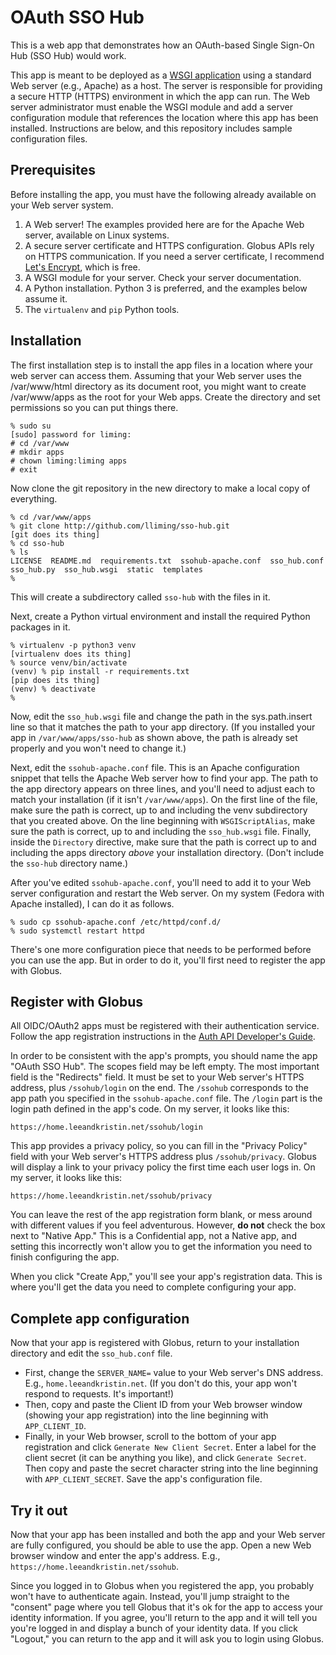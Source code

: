 # OAuth SSO Hub
This is a web app that demonstrates how an OAuth-based Single Sign-On Hub (SSO Hub)
would work.

This app is meant to be deployed as a [WSGI application](https://wsgi.readthedocs.io/en/latest/)
using a standard Web server (e.g., Apache) as a host. The server is responsible for providing a
secure HTTP (HTTPS) environment in which the app can run. The Web server administrator must
enable the WSGI module and add a server configuration module that references the location where
this app has been installed. Instructions are below, and this repository includes sample
configuration files.

## Prerequisites
Before installing the app, you must have the following already available on your Web server system.

1. A Web server! The examples provided here are for the Apache Web server, available on Linux systems.
2. A secure server certificate and HTTPS configuration. Globus APIs rely on HTTPS communication. If you need a server certificate, I recommend [Let's Encrypt](https://letsencrypt.org/), which is free.
3. A WSGI module for your server. Check your server documentation.
4. A Python installation. Python 3 is preferred, and the examples below assume it.
5. The ``virtualenv`` and ``pip`` Python tools.

## Installation
The first installation step is to install the app files in a location where your web server can
access them. Assuming that your Web server uses the /var/www/html directory as its document
root, you might want to create /var/www/apps as the root for your Web apps.  Create the directory
and set permissions so you can put things there.
```
% sudo su
[sudo] password for liming:
# cd /var/www
# mkdir apps
# chown liming:liming apps
# exit
```
Now clone the git repository in the new directory to make a local copy of everything.
```
% cd /var/www/apps
% git clone http://github.com/lliming/sso-hub.git
[git does its thing]
% cd sso-hub
% ls
LICENSE  README.md  requirements.txt  ssohub-apache.conf  sso_hub.conf  sso_hub.py  sso_hub.wsgi  static  templates
%
```
This will create a subdirectory called ``sso-hub`` with the files in it.

Next, create a Python virtual environment and install the required Python packages in it.
```
% virtualenv -p python3 venv
[virtualenv does its thing]
% source venv/bin/activate
(venv) % pip install -r requirements.txt
[pip does its thing]
(venv) % deactivate
%
```
Now, edit the ``sso_hub.wsgi`` file and change the path in the sys.path.insert line
so that it matches the path to your app directory. (If you installed your app in ``/var/www/apps/sso-hub``
as shown above, the path is already set properly and you won't need to change it.)

Next, edit the ``ssohub-apache.conf`` file. This is an Apache configuration snippet that tells the Apache
Web server how to find your app. The path to the app directory appears on three lines, and you'll
need to adjust each to match your installation (if it isn't ``/var/www/apps``). On the first line
of the file, make sure the path is correct, up to and including the venv subdirectory that you
created above.  On the line beginning with ``WSGIScriptAlias``, make sure the path is correct,
up to and including the ``sso_hub.wsgi`` file. Finally, inside the ``Directory`` directive,
make sure that the path is correct up to and including the apps directory *above* your installation
directory. (Don't include the ``sso-hub`` directory name.)

After you've edited ``ssohub-apache.conf``, you'll need to add it to your Web server configuration and
restart the Web server. On my system (Fedora with Apache installed), I can do it as follows.
```
% sudo cp ssohub-apache.conf /etc/httpd/conf.d/
% sudo systemctl restart httpd
```
There's one more configuration piece that needs to be performed before you can use the app.
But in order to do it, you'll first need to register the app with Globus.

## Register with Globus
All OIDC/OAuth2 apps must be registered with their authentication service. Follow the app registration instructions in the [Auth API Developer's Guide](https://docs.globus.org/api/auth/developer-guide/#register-app).

In order to be consistent with the app's prompts, you should name the app "OAuth SSO Hub".
The scopes field may be left empty. The most important
field is the "Redirects" field. It must be set to your Web server's HTTPS address, plus
``/ssohub/login`` on the end. The ``/ssohub`` corresponds to the app path you specified in
the ``ssohub-apache.conf`` file. The ``/login`` part is the login path defined in the app's code.
On my server, it looks like this:
```
https://home.leeandkristin.net/ssohub/login
```
This app provides a privacy policy, so you can fill in the "Privacy Policy" field with your 
Web server's HTTPS address plus ``/ssohub/privacy``. Globus will display a link to your privacy 
policy the first time each user logs in. On my server, it looks like this:
```
https://home.leeandkristin.net/ssohub/privacy
```
You can leave the rest of the app registration form blank, or mess around with different
values if you feel adventurous. However, **do not** check the box next to "Native App."
This is a Confidential app, not a Native app, and setting this incorrectly won't allow
you to get the information you need to finish configuring the app.

When you click "Create App," you'll see your app's registration data. This is where you'll
get the data you need to complete configuring your app.

## Complete app configuration

Now that your app is registered with Globus, return to your installation directory and
edit the ``sso_hub.conf`` file.

- First, change the ``SERVER_NAME=`` value to your Web server's DNS address.
  E.g., ``home.leeandkristin.net``. (If you don't do
  this, your app won't respond to requests. It's important!)
- Then, copy and paste the
  Client ID from your Web browser window (showing your app registration) into the line
  beginning with ``APP_CLIENT_ID``.  
- Finally, in your Web browser, scroll to the bottom
  of your app registration and click ``Generate New Client Secret``. Enter a label for
  the client secret (it can be anything you like), and click ``Generate Secret``. Then
  copy and paste the secret character string into the line beginning with
  ``APP_CLIENT_SECRET``.  Save the app's configuration file.

## Try it out
Now that your app has been installed and both the app and your Web server are
fully configured, you should be able to use the app.  Open a new Web browser window
and enter the app's address. E.g., ``https://home.leeandkristin.net/ssohub``.

Since you logged in to Globus when you registered the app, you probably won't have to
authenticate again. Instead, you'll jump straight to the "consent" page where you
tell Globus that it's ok for the app to access your identity information. If you
agree, you'll return to the app and it will tell you you're logged in and
display a bunch of your identity data. If you click "Logout," you can return to the
app and it will ask you to login using Globus.
